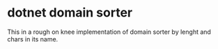 # dotnet domain sorter

This in a rough on knee implementation of domain sorter by lenght and chars in its name.
